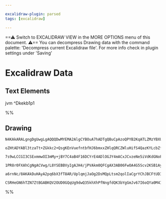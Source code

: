 ```yaml
---

excalidraw-plugin: parsed
tags: [excalidraw]

---
```

==⚠  Switch to EXCALIDRAW VIEW in the MORE OPTIONS menu of this document. ⚠== You can decompress Drawing data with the command palette: 'Decompress current Excalidraw file'. For more info check in plugin settings under 'Saving'


# Excalidraw Data
## Text Elements
jvm ^Dkekb1p1

%%
## Drawing
```compressed-json
N4KAkARALgngDgUwgLgAQQQDwMYEMA2AlgCYBOuA7hADTgQBuCpAzoQPYB2KqATLZMzYBXUtiRoIACyhQ4zZAHoFAc0JRJQgEYA6bGwC2CgF7N6hbEcK4OCtptbErHALRY8RMpWdx8Q1TdIEfARcZgRmBShcZQUebQB2bQBGGjoghH0EDihmbgBtcDBQMBKIEm4IABEAawRqzSS4FP5S2EQKqCwoVJLITG5nJJ5EgFYATgn4kZGADnGAZimWyBgB

oZHtADYABl3tzaTt+ZGkkc2+QsgKEnVuefntbfHJ6bmxxZHlqQRCZWluHifS4QazKYLcbZfZhQUhsWoAYTY+DYpAqAGIkghMZieqVNLhsNVlLChBxiIjkaiJDDrMw4LhAtlcZAAGaEfD4ADKsHBEkEHmZEGhsNqAHUbpIAVCYXCENyYLz0Pzyl8SX8OOFcmgkl82PTsGpVtrdl9icI4ABJYha1B5AC6XxZ5EyVu4HCEHK+hDJWAquG2gpJZI1zBt

7s9wLCCGI3CSExmmwOI3mMy+jBY7C4aB4F16DCYrE4ADlOGJY4mACxJCvzeNe5iVdKdGNoFkEMJfTTCMkAUWCmWyYY9+C+QjgxFwzdj8XmFbm8R4MwT0y+RA41Tdw9XbEJ0e4bfwHeBnUw3QkACt6PpA5QACpdCqX6+OzhQTmEIziXiQ4Es18AMVwfR2SNVAgTzE8oAAQSIZQs3QYIWW6NMmCgcwCBg354OgPVBT0bJcG9JhXTQcMR2BFFfm9Ah7

1PR8r0FXAhCgNgACVwg/L8YSEBBVyIgAJH4/jPVAkm0QFCgAX3AB06FwOA4G5Scv2KSB1AyL8IFg/4WgYQgEAoAAhAkiSDckkRRdEWWsmzcQgbAREZKALU6fRuRFBAKUsiQMSxPy7Ic0gnJcjJjMJM1SXMykOnIDg6QZLJkMKezHMSkL9H/dkuR5TTlRjXTAuC1z3NlcViFubMCtS7J0pK2p5UVIUkRVZLCrS1zWOEdVNVjKqgvajIAHl9UNWMTV

a6rnNc/8AKAkDuHAyA2pq6bX3fT8AR/UplqmjJaOg2DsMQpLtsm2qolIaCgrYChJBCFtUDIvqioyHsySg67bvuv1PoCs7XI+2EKFveBNLMuzmGwWEOQADW4Gt4l0yHofwABNO54kSHY9gOI4TjOXSjDYAxuFUyB6AIHjYyk56Bv0TrIpDG0IHB3TiRIdavx4LbIHZ4huQQOAFrZ0gSAAWTYYgEDe3BNGCB6DyPUo+a8qlUDJiBDKRB6WeUfEAAoe

CSRHeGN6hTZN7ZtBGABKQV2OUD0GQqUg9dwQ35khXhPfNngfdQK3bYgGmJv67I6oQYa0M4IcI1KJ0gIQdifVFjhlFJ4Esll+XuG43jgWwIghbQPOvg4RPc9IHjdWYtcuKrhAQ9KOxzwQbAck5cu4AlqWZblvdW3bfPSgJNDGFvYn8AziDQYqMJgnbzM8KEaEDBB9pSK3YFkV3BWh9XUJoMX8fJ83DkpPAST+AgNlghtYBpMkoA==
```
%%